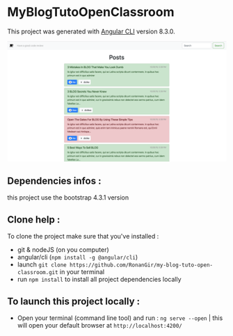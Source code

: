 # MyBlogTutoOpenClassroom

This project was generated with [Angular CLI](https://github.com/angular/angular-cli) version 8.3.0.

![alt text](screenshot-of-the-blog.png)

## Dependencies infos :

this project use the bootstrap 4.3.1 version

## Clone help :

To clone the project make sure that you've installed :
- git & nodeJS (on you computer)
- angular/cli (`npm install -g @angular/cli`)
- launch `git clone https://github.com/RonanGir/my-blog-tuto-open-classroom.git` in your terminal
- run `npm install` to install all project dependencies locally


## To launch this project locally :
- Open your terminal (command line tool) and run : `ng serve --open` | this will open your default browser at `http://localhost:4200/`
